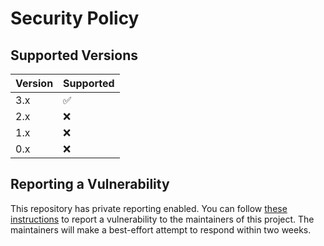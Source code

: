 # Security Policy

## Supported Versions

| Version | Supported          |
| ------- | ------------------ |
| 3.x   | :white_check_mark: |
| 2.x   | :x: |
| 1.x   | :x: |
| 0.x   | :x: |

## Reporting a Vulnerability

This repository has private reporting enabled.
You can follow [these instructions][instructions] to report a vulnerability to
the maintainers of this project.
The maintainers will make a best-effort attempt to respond within two weeks.

[instructions]: https://docs.github.com/en/code-security/security-advisories/guidance-on-reporting-and-writing-information-about-vulnerabilities/privately-reporting-a-security-vulnerability#privately-reporting-a-security-vulnerability
